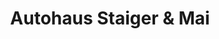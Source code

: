 ---
title: "Autohaus Staiger & Mai"
url: /bad-tennstedt/autohaus-staiger-und-mai/
shop: Autohaus
---